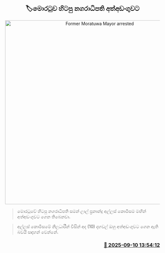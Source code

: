 <p align='center'><b><h2 align='center' title='Former Moratuwa Mayor arrested'>🏷මොරටුව හිටපු නගරාධිපති අත්අඩංගුවට</h2></b></p>
<p align='center'><img src='https://helakuru.sgp1.cdn.digitaloceanspaces.com/esana/images/lib/samanlal-f-archived.jpg' width='600' alt='Former Moratuwa Mayor arrested'></p>

> මොරටුවේ හිටපු නගරාධිපති සමන් ලාල් ප්‍රනාන්දු අල්ලස් කොමිසම මඟින් අත්අඩංගුවට ගෙන තිබෙනවා.

> අල්ලස් කොමිසමේ නිලධාරීන් විසින් අද (10) දහවල් ඔහු අත්අඩංගුවට ගෙන ඇති බවයි සඳහන් වෙන්නේ.



<h3 align='right'><a href='https://www.helakuru.lk/esana/p/113496/'>📅 2025-09-10 13:54:12</a></h3>
